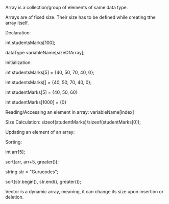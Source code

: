 Array is a collection/group of elements of same data type.

Arrays are of fixed size. 
Their size has to be defined while creating tthe array itself. 

Declaration: 

int studentsMarks[100];

dataType variableName[sizeOfArray];


Initialization: 

int studentsMarks[5] = {40, 50, 70, 40, 0};

int studentsMarks[] = {40, 50, 70, 40, 0};

int studentMarks[5] = {40, 50, 60}

int studentMarks[1000] = {0}


Reading/Accessing an element in array:  variableName[index]

Size Calculation: sizeof(studentMarks)/sizeof(studentMarks[0]);

Updating an element of an array:  



Sorting:

int arr[5];

sort(arr, arr+5, greater<int>());

string str = "Gurucodes";

sort(str.begin(), str.end(), greater<char>());

Vector is a dynamic array, meaning, it can change its size upon insertion or deletion. 

